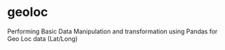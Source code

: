 # geoloc
Performing Basic Data Manipulation and transformation using Pandas for Geo Loc data (Lat/Long)
